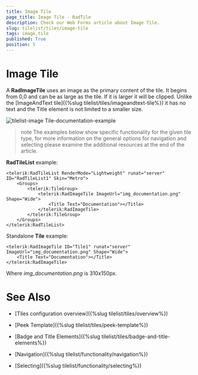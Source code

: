 ```yaml
---
title: Image Tile
page_title: Image Tile - RadTile
description: Check our Web Forms article about Image Tile.
slug: tilelist/tiles/image-tile
tags: image,tile
published: True
position: 5
---
```


# Image Tile





A **RadImageTile** uses an image as the primary content of the tile. It begins from 0,0 and can be as large as the tile. If it is larger it will be clipped. Unlike the [ImageAndText tile]({%slug tilelist/tiles/imageandtext-tile%})  it has no text and the Title element is not limited to a smaller size.

![tilelist-image Tile-documentation-example](images/tilelist-imageTile-documentation-example.png)

>note The examples below show specific functionality for the given tile type, for more information on the general options	for navigation and selecting please examine the additional resources at the end of the article.



**RadTileList** example:

````ASP.NET
<telerik:RadTileList RenderMode="Lightweight" runat="server" ID="RadTileList1" Skin="Metro">
	<Groups>
		<telerik:TileGroup>
			<telerik:RadImageTile ImageUrl="img_documentation.png" Shape="Wide">
				<Title Text="Documentation"></Title>
			</telerik:RadImageTile>
		</telerik:TileGroup>
	</Groups>
</telerik:RadTileList>
````



Standalone **Tile** example:

````ASP.NET
<telerik:RadImageTile ID="Tile1" runat="server" ImageUrl="img_documentation.png" Shape="Wide">
	<Title Text="Documentation"></Title>
</telerik:RadImageTile>
````



Where *img_documentation.png* is 310x150px.

# See Also

 * [Tiles configuration overview]({%slug tilelist/tiles/overview%})

 * [Peek Template]({%slug tilelist/tiles/peek-template%})

 * [Badge and Title Elements]({%slug tilelist/tiles/badge-and-title-elements%})

 * [Navigation]({%slug tilelist/functionality/navigation%})

 * [Selecting]({%slug tilelist/functionality/selecting%})
